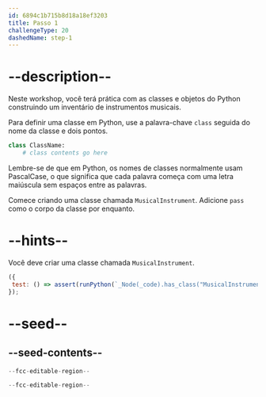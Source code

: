 ```yaml
---
id: 6894c1b715b8d18a18ef3203
title: Passo 1
challengeType: 20
dashedName: step-1
---
```


# --description--

Neste workshop, você terá prática com as classes e objetos do Python construindo um inventário de instrumentos musicais.

Para definir uma classe em Python, use a palavra-chave `class` seguida do nome da classe e dois pontos.

```python
class ClassName:
    # class contents go here
```

Lembre-se de que em Python, os nomes de classes normalmente usam PascalCase, o que significa que cada palavra começa com uma letra maiúscula sem espaços entre as palavras.

Comece criando uma classe chamada `MusicalInstrument`. Adicione `pass` como o corpo da classe por enquanto.

# --hints--

Você deve criar uma classe chamada `MusicalInstrument`.

```js
({
 test: () => assert(runPython(`_Node(_code).has_class("MusicalInstrument")`))
});
```

# --seed--

## --seed-contents--

```py
--fcc-editable-region--

--fcc-editable-region--
```
